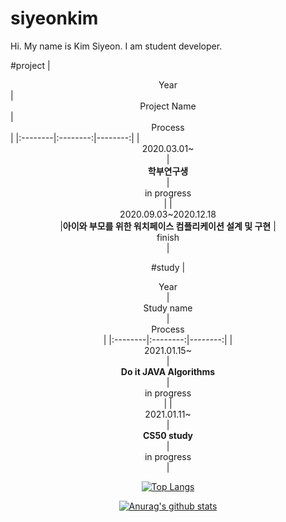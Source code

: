 # siyeonkim   

Hi. My name is Kim Siyeon. I am student developer.

#project
|  <center>Year</center> |  <center>Project Name</center> |  <center>Process</center> |
|:--------|:--------:|--------:|
|<center>2020.03.01~<center> | <center>**학부연구생**</center> |<center>in progress</center>|
|<center>2020.09.03~2020.12.18 <center>|**아이와 부모를 위한 워치페이스 컴플리케이션 설계 및 구현** |<center>finish<center>|
  
 #study
|  <center>Year</center> |  <center>Study name</center> |  <center>Process</center> |
|:--------|:--------:|--------:|
|<center>2021.01.15~<center> | <center>**Do it JAVA Algorithms**</center> |<center>in progress</center>|
|<center>2021.01.11~<center> | <center>**CS50 study**</center> |<center>in progress</center>|
  



[![Top Langs](https://github-readme-stats.vercel.app/api/top-langs/?username=pennya6)](https://github.com/anuraghazra/github-readme-stats)   

[![Anurag's github stats](https://github-readme-stats.vercel.app/api?username=pennya6)](https://github.com/anuraghazra/github-readme-stats)
